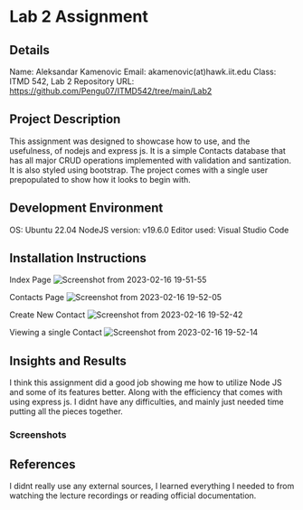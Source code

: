# Lab 2 Assignment
## Details
Name: Aleksandar Kamenovic
Email: akamenovic(at)hawk.iit.edu
Class: ITMD 542, Lab 2
Repository URL: https://github.com/Pengu07/ITMD542/tree/main/Lab2

## Project Description
This assignment was designed to showcase how to use, and the usefulness, of nodejs and express js.
It is a simple Contacts database that has all major CRUD operations implemented with validation and santization.
It is also styled using bootstrap.
The project comes with a single user prepopulated to show how it looks to begin with.

## Development Environment
OS: Ubuntu 22.04
NodeJS version: v19.6.0
Editor used: Visual Studio Code

## Installation Instructions
Index Page
![Screenshot from 2023-02-16 19-51-55](https://user-images.githubusercontent.com/70138234/219529903-2b604d93-0180-44e6-b770-f789322539ab.png)

Contacts Page
![Screenshot from 2023-02-16 19-52-05](https://user-images.githubusercontent.com/70138234/219529924-2135d2f1-4107-4ff4-b503-d86f400131fe.png)

Create New Contact
![Screenshot from 2023-02-16 19-52-42](https://user-images.githubusercontent.com/70138234/219529944-0a1c7959-b75a-4669-a2ec-adb229f312ab.png)

Viewing a single Contact
![Screenshot from 2023-02-16 19-52-14](https://user-images.githubusercontent.com/70138234/219529995-627f5962-869c-4dec-bd09-d3a05ad01c4b.png)



## Insights and Results 
I think this assignment did a good job showing me how to utilize Node JS and some of its features better. Along with the efficiency that comes with using express js.
I didnt have any difficulties, and mainly just needed time putting all the pieces together.
### Screenshots


## References
I didnt really use any external sources, I learned everything I needed to from watching the lecture recordings or reading official documentation.
